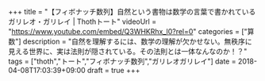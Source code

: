 +++
title =  "【フィボナッチ数列】自然という書物は数学の言葉で書かれている ガリレオ・ガリレイ | Thothトート"
videoUrl = "https://www.youtube.com/embed/Q3WHKRhx_l0?rel=0"
categories = ["算数"]
description = "自然を理解するには、数学の理解が欠かせない。無秩序に見える世界に、実は法則が隠されている。その法則とは一体なんなのか！？"
tags = ["thoth","トート","フィボナッチ数列","ガリレオガリレイ"]
date = 2018-04-08T17:03:39+09:00
draft = true
+++

